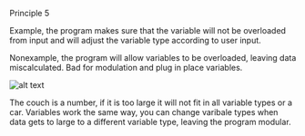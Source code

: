Principle 5

Example, the program makes sure that the variable will not be overloaded from input and will adjust the variable type according to user input.

Nonexample, the program will allow variables to be overloaded, leaving data miscalculated. Bad for modulation and plug in place variables.

![alt text](https://github.com/UW-COSC-4010-5010-CYBER-FA-2017/foundational-concepts-in-cybersecurity-joshsloan/blob/master/Concept%205/nofit.jpg)

The couch is a number, if it is too large it will not fit in all variable types or a car. Variables work the same way, you can change varibale types when data gets to large to a different variable type, leaving the program modular.
